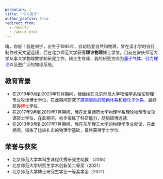```yaml
---
permalink: /
title: "个人简介"
author_profile: true
redirect_from: 
  - /about/
  - /about.html
---
```


嗨，你好！我是刘宁，出生于1995年，自幼热爱自然和物理，曾在读小学时自行制作过天文望远镜，后在北京师范大学获得**理论物理**博士学位。目前在安庆师范大学从事大学物理教学和研究工作，硕士生导师，我的研究方向为<font color=Blue>量子气体</font>，<font color=Blue>引力理论</font>以及更广泛的物理系统。

教育背景
------

* 在2019年9月到2023年12月期间，我继续在北京师范大学物理学系理论物理专业攻读博士学位，在此期间研究了<font color=Blue>周期驱动的玻色体系</font>和<font color=Blue>极化子体系</font>，最终获得<font color=Red>博士</font>学位.
* 在2017年9月到2019年7月期间，我在北京师范大学物理学系理论物理专业攻读硕士学位，在此期间，初步锻炼了科研能力，随后硕博连读.
* 在2013年9月到2017年7月期间，我在东华理工大学的物理学专业就读，在此期间，锻炼了比较扎实的物理学基础，最终获得<font color=Black>学士</font>学位.


荣誉与获奖
------
* 北京师范大学本科生课程优秀研究生助教 （2018）
* 北京师范大学研究生学术创新奖二等奖（2021）
* 北京师范大学博士研究生学业一等奖学金（2021）
